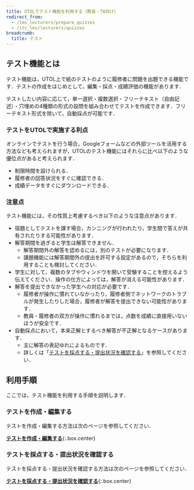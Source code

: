 ```yaml
---
title: UTOLでテスト機能を利用する（教員・TA向け）
redirect_from:
  - /lms_lecturers/prepare_quizzes
  - /itc_lms/lecturers/quizzes
breadcrumb:
  title: テスト
---
```


## テスト機能とは

テスト機能は，UTOL上で紙のテストのように履修者に問題を出題できる機能です．テストの作成をはじめとして，編集・採点・成績評価の機能があります．

テストしたい内容に応じて，単一選択・複数選択・フリーテキスト（自由記述）・穴埋めの4種類の形式の設問を組み合わせてテストを作成できます．フリーテキスト形式を除いて，自動採点が可能です．

### テストをUTOLで実施する利点
オンラインでテストを行う場合，Googleフォームなどの外部ツールを活用する方法なども考えられますが，UTOLのテスト機能にはそれらに比べ以下のような優位点があると考えられます．

- 制限時間を設けられる．
- 履修者の回答状況をすぐに確認できる．
- 成績データをすぐにダウンロードできる．

### 注意点
テスト機能には，その性質上考慮するべき以下のような注意点があります．

- 宿題としてテストを課す場合，カンニングが行われたり，学生間で答えが共有されたりする可能性があります．
- 解答期間を過ぎると学生は解答できません．
    - 解答期間外の解答を認めるには，別のテストが必要になります．
    - 課題機能には解答期間外の提出を許可する設定があるので，そちらを利用することも検討してください．
- 学生に対して，複数のタブやウィンドウを開いて受験することを控えるよう伝えてください．操作の仕方によっては，解答が消える可能性があります．
- 解答を提出できなかった学生への対応が必要です．
    - 履修者が操作に慣れていなかったり，履修者側でネットワークのトラブルが発生したりした場合，履修者が解答を提出できない可能性があります．
    - 教員・履修者の双方が操作に慣れるまでは，点数を成績に直接用いないほうが安全です．
- 自動採点において，本来正解とするべき解答が不正解となるケースがあります．
    - 主に解答の表記ゆれによるものです．
    - 詳しくは「[テストを採点する・提出状況を確認する](grade_and_evaluate/)」を参照してください．

## 利用手順

ここでは，テスト機能を利用する手順を説明します．

### テストを作成・編集する

テストを作成・編集する方法は次のページを参照してください．

**[テストを作成・編集する](create/)**{:.box.center}

### テストを採点する・提出状況を確認する

テストを採点する・提出状況を確認する方法は次のページを参照してください．

**[テストを採点する・提出状況を確認する](grade_and_evaluate/)**{:.box.center}

